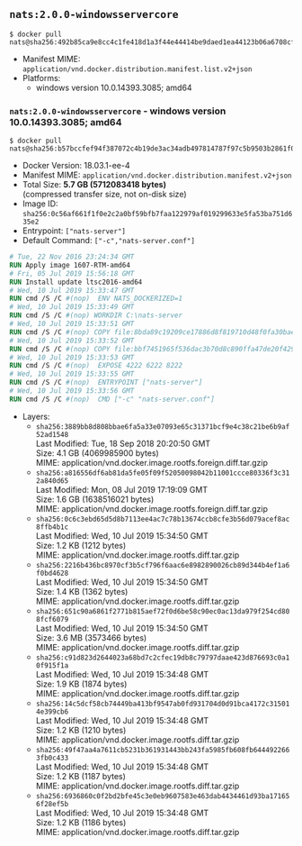 ## `nats:2.0.0-windowsservercore`

```console
$ docker pull nats@sha256:492b85ca9e8cc4c1fe418d1a3f44e44414be9daed1ea44123b06a6708cf9edd8
```

-	Manifest MIME: `application/vnd.docker.distribution.manifest.list.v2+json`
-	Platforms:
	-	windows version 10.0.14393.3085; amd64

### `nats:2.0.0-windowsservercore` - windows version 10.0.14393.3085; amd64

```console
$ docker pull nats@sha256:b57bccfef94f387072c4b19de3ac34adb497814787f97c5b9503b2861f0bada0
```

-	Docker Version: 18.03.1-ee-4
-	Manifest MIME: `application/vnd.docker.distribution.manifest.v2+json`
-	Total Size: **5.7 GB (5712083418 bytes)**  
	(compressed transfer size, not on-disk size)
-	Image ID: `sha256:0c56af661f1f0e2c2a0bf59bfb7faa122979af019299633e5fa53ba751d635e2`
-	Entrypoint: `["nats-server"]`
-	Default Command: `["-c","nats-server.conf"]`

```dockerfile
# Tue, 22 Nov 2016 23:24:34 GMT
RUN Apply image 1607-RTM-amd64
# Fri, 05 Jul 2019 15:56:18 GMT
RUN Install update ltsc2016-amd64
# Wed, 10 Jul 2019 15:33:47 GMT
RUN cmd /S /C #(nop)  ENV NATS_DOCKERIZED=1
# Wed, 10 Jul 2019 15:33:49 GMT
RUN cmd /S /C #(nop) WORKDIR C:\nats-server
# Wed, 10 Jul 2019 15:33:51 GMT
RUN cmd /S /C #(nop) COPY file:8bda89c19209ce17886d8f819710d48f0fa30bae2ca05800ddb6f858346a4bd3 in nats-server.exe 
# Wed, 10 Jul 2019 15:33:52 GMT
RUN cmd /S /C #(nop) COPY file:bbf7451965f536dac3b70d8c890ffa47de20f4293b62aa28cb0cd84498d5e7dc in nats-server.conf 
# Wed, 10 Jul 2019 15:33:53 GMT
RUN cmd /S /C #(nop)  EXPOSE 4222 6222 8222
# Wed, 10 Jul 2019 15:33:55 GMT
RUN cmd /S /C #(nop)  ENTRYPOINT ["nats-server"]
# Wed, 10 Jul 2019 15:33:56 GMT
RUN cmd /S /C #(nop)  CMD ["-c" "nats-server.conf"]
```

-	Layers:
	-	`sha256:3889bb8d808bbae6fa5a33e07093e65c31371bcf9e4c38c21be6b9af52ad1548`  
		Last Modified: Tue, 18 Sep 2018 20:20:50 GMT  
		Size: 4.1 GB (4069985900 bytes)  
		MIME: application/vnd.docker.image.rootfs.foreign.diff.tar.gzip
	-	`sha256:a816556df6ab81da5fe05f09f52050098042b11001ccce80336f3c312a840d65`  
		Last Modified: Mon, 08 Jul 2019 17:19:09 GMT  
		Size: 1.6 GB (1638516021 bytes)  
		MIME: application/vnd.docker.image.rootfs.foreign.diff.tar.gzip
	-	`sha256:0c6c3ebd65d5d8b7113ee4ac7c78b13674ccb8cfe3b56d079acef8ac8ffb4b1c`  
		Last Modified: Wed, 10 Jul 2019 15:34:50 GMT  
		Size: 1.2 KB (1212 bytes)  
		MIME: application/vnd.docker.image.rootfs.diff.tar.gzip
	-	`sha256:2216b436bc8970cf3b5cf796f6aac6e8982890026cb89d344b4ef1a6f0bd4628`  
		Last Modified: Wed, 10 Jul 2019 15:34:50 GMT  
		Size: 1.4 KB (1362 bytes)  
		MIME: application/vnd.docker.image.rootfs.diff.tar.gzip
	-	`sha256:651c90a6861f2771b815aef72f0d6be58c90ec0ac13da979f254cd808fcf6079`  
		Last Modified: Wed, 10 Jul 2019 15:34:50 GMT  
		Size: 3.6 MB (3573466 bytes)  
		MIME: application/vnd.docker.image.rootfs.diff.tar.gzip
	-	`sha256:c91d823d2644023a68bd7c2cfec19db8c79797daae423d876693c0a10f915f1a`  
		Last Modified: Wed, 10 Jul 2019 15:34:48 GMT  
		Size: 1.9 KB (1874 bytes)  
		MIME: application/vnd.docker.image.rootfs.diff.tar.gzip
	-	`sha256:14c5dcf58cb74449ba413bf9547ab0fd931704d0d91bca4172c315014e399cb6`  
		Last Modified: Wed, 10 Jul 2019 15:34:48 GMT  
		Size: 1.2 KB (1210 bytes)  
		MIME: application/vnd.docker.image.rootfs.diff.tar.gzip
	-	`sha256:49f47aa4a7611cb5231b361931443bb243fa5985fb608fb6444922663fb0c433`  
		Last Modified: Wed, 10 Jul 2019 15:34:48 GMT  
		Size: 1.2 KB (1187 bytes)  
		MIME: application/vnd.docker.image.rootfs.diff.tar.gzip
	-	`sha256:6936860c0f2bd2bfe45c3e0eb9607583e463dab4434461d93ba171656f28ef5b`  
		Last Modified: Wed, 10 Jul 2019 15:34:48 GMT  
		Size: 1.2 KB (1186 bytes)  
		MIME: application/vnd.docker.image.rootfs.diff.tar.gzip
